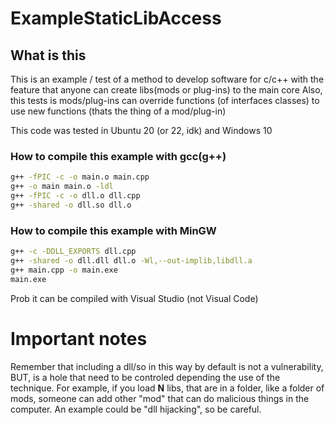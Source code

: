 # ExampleStaticLibAccess
## What is this
This is an example / test of a method to develop software for c/c++ with the feature that anyone can create libs(mods or plug-ins) to the main core
Also, this tests is mods/plug-ins can override functions (of interfaces classes) to use new functions (thats the thing of a mod/plug-in)

This code was tested in Ubuntu 20 (or 22, idk) and Windows 10

### How to compile this example with gcc(g++)
```bash
g++ -fPIC -c -o main.o main.cpp
g++ -o main main.o -ldl
g++ -fPIC -c -o dll.o dll.cpp
g++ -shared -o dll.so dll.o
```

### How to compile this example with MinGW
```bash
g++ -c -DDLL_EXPORTS dll.cpp
g++ -shared -o dll.dll dll.o -Wl,--out-implib,libdll.a
g++ main.cpp -o main.exe
main.exe
```
Prob it can be compiled with Visual Studio (not Visual Code)


# Important notes
Remember that including a dll/so in this way by default is not a vulnerability, BUT, is a hole that need to be controled depending the use of the technique.
For example, if you load <strong>N</strong> libs, that are in a folder, like a folder of mods, someone can add other "mod" that can do malicious things in the computer.
An example could be "dll hijacking", so be careful.